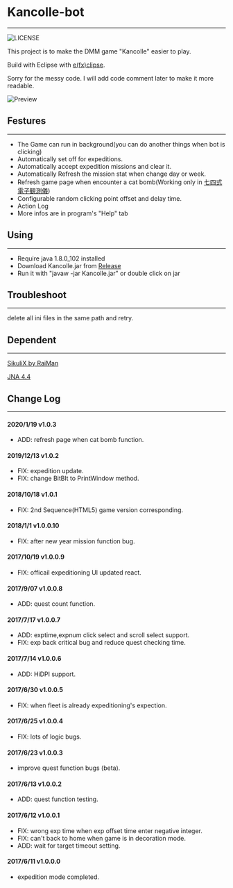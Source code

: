 # Kancolle-bot
---
![LICENSE](https://img.shields.io/github/license/a123453906/Kancolle-bot)

This project is to make the DMM game "Kancolle" easier to play.

Build with Eclipse with [e(fx)clipse](http://download.eclipse.org/efxclipse/updates-nightly/site).

Sorry for the messy code. I will add code comment later to make it more readable.

![Preview](https://i.imgur.com/NNhDug9.png)

## Festures
---
* The Game can run in background(you can do another things when bot is clicking)
* Automatically set off for expeditions.
* Automatically accept expedition missions and clear it.
* Automatically Refresh the mission stat when change day or week.
* Refresh game page when encounter a cat bomb(Working only in [七四式電子観測儀](http://electronicobserver.blog.fc2.com/))
* Configurable random clicking point offset and delay time.
* Action Log
* More infos are in program's "Help" tab

## Using
---
* Require java 1.8.0_102 installed
* Download Kancolle.jar from [Release](https://github.com/a123453906/Kancolle-bot/releases)
* Run it with "javaw -jar Kancolle.jar" or double click on jar

## Troubleshoot
---
delete all ini files in the same path and retry.

## Dependent
---
[SikuliX by RaiMan](http://sikulix.com/)

[JNA 4.4](https://github.com/java-native-access/jna)

## Change Log
---
#### 2020/1/19 v1.0.3 
* ADD: refresh page when cat bomb function.
#### 2019/12/13 v1.0.2 
* FIX: expedition update. 
* FIX: change BitBlt to PrintWindow method.
#### 2018/10/18 v1.0.1 
* FIX: 2nd Sequence(HTML5) game version corresponding.
#### 2018/1/1 v1.0.0.10 
* FIX: after new year mission function bug.
#### 2017/10/19 v1.0.0.9 
* FIX: officail expeditioning UI updated react.
#### 2017/9/07 v1.0.0.8 
* ADD: quest count function.
#### 2017/7/17 v1.0.0.7 
* ADD: exptime,expnum click select and scroll select support.
* FIX: exp back critical bug and reduce quest checking time.
#### 2017/7/14 v1.0.0.6 
* ADD: HiDPI support.
#### 2017/6/30 v1.0.0.5 
* FIX: when fleet is already expeditioning's expection.
#### 2017/6/25 v1.0.0.4 
* FIX: lots of logic bugs.
#### 2017/6/23 v1.0.0.3 
* improve quest function bugs (beta).
#### 2017/6/13 v1.0.0.2 
* ADD: quest function testing.
#### 2017/6/12 v1.0.0.1 
* FIX: wrong exp time when exp offset time enter negative integer.
* FIX: can't back to home when game is in decoration mode.
* ADD: wait for target timeout setting.
#### 2017/6/11 v1.0.0.0 
* expedition mode completed.











